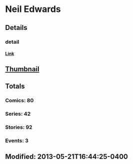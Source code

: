 # Neil  Edwards 
## Details
### detail
#### [Link](http://marvel.com/comics/creators/10115/neil_edwards?utm_campaign=apiRef&utm_source=225578a89fc76f3d20fbffda5d17a88d)
## [Thumbnail](http://i.annihil.us/u/prod/marvel/i/mg/2/90/4bb3c7ec7bee8.jpg)
## Totals
### Comics: 80
### Series: 42
### Stories: 92
### Events: 3
## Modified: 2013-05-21T16:44:25-0400